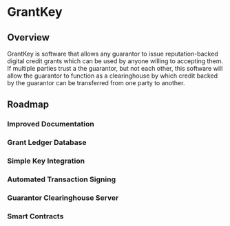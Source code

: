 # GrantKey

## Overview
GrantKey is software that allows any guarantor to issue reputation-backed digital credit grants which can be used by anyone willing to accepting them. If multiple parties trust a the guarantor, but not each other, this software will allow the guarantor to function as a clearinghouse by which credit backed by the guarantor can be transferred from one party to another. 

## Roadmap
### Improved Documentation
### Grant Ledger Database
### Simple Key Integration
### Automated Transaction Signing
### Guarantor Clearinghouse Server
### Smart Contracts
